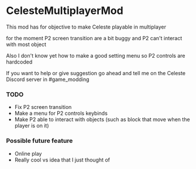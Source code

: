 # CelesteMultiplayerMod
This mod has for objective to make Celeste playable in multiplayer

for the moment P2 screen transition are a bit buggy and P2 can't interact with most object 

Also I don't know yet how to make a good setting menu so P2 controls are hardcoded

If you want to help or give suggestion go ahead and tell me on the Celeste Discord server in #game_modding

### TODO
- Fix P2 screen transition
- Make a menu for P2 controls keybinds
- Make P2 able to interact with objects (such as block that move when the player is on it)

### Possible future feature
- Online play
- Really cool vs idea that I just thought of

